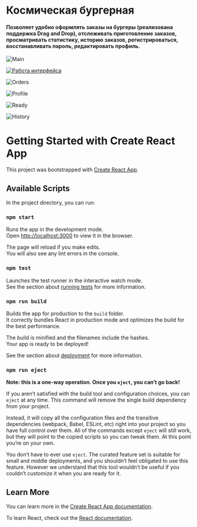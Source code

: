 # Космическая бургерная
#### Позволяет удобно оформлять заказы на бургеры (реализована поддержка Drag and Drop), отслеживать приготовление заказов, просматривать статистику, историю заказов, регистрироваться, восстанавливать пароль, редактировать профиль.
![Main](https://user-images.githubusercontent.com/61430193/133239328-3805edb0-82dd-4f37-91d7-2bce9b48c8ec.png)

[![Работа интерфейса](https://user-images.githubusercontent.com/61430193/133240355-17947597-00da-4c4f-ad67-49e43f301d0c.png)](https://youtu.be/SxRVt2HnI_0)

![Orders](https://user-images.githubusercontent.com/61430193/133239370-45ebf7ea-887a-4e51-a939-cd63a5fb8b8e.png)

![Profile](https://user-images.githubusercontent.com/61430193/133239500-9b6e4e81-60cb-4fd9-881e-a636df88a495.png)

![Ready](https://user-images.githubusercontent.com/61430193/133239540-3f29e291-2746-4b40-9bab-81808421cd7c.png)

![History](https://user-images.githubusercontent.com/61430193/133241585-4c648fc5-d0a1-4ec8-a28f-c9ce8f3568f3.png)


# Getting Started with Create React App

This project was bootstrapped with [Create React App](https://github.com/facebook/create-react-app).

## Available Scripts

In the project directory, you can run:

### `npm start`

Runs the app in the development mode.\
Open [http://localhost:3000](http://localhost:3000) to view it in the browser.

The page will reload if you make edits.\
You will also see any lint errors in the console.

### `npm test`

Launches the test runner in the interactive watch mode.\
See the section about [running tests](https://facebook.github.io/create-react-app/docs/running-tests) for more information.

### `npm run build`

Builds the app for production to the `build` folder.\
It correctly bundles React in production mode and optimizes the build for the best performance.

The build is minified and the filenames include the hashes.\
Your app is ready to be deployed!

See the section about [deployment](https://facebook.github.io/create-react-app/docs/deployment) for more information.

### `npm run eject`

**Note: this is a one-way operation. Once you `eject`, you can’t go back!**

If you aren’t satisfied with the build tool and configuration choices, you can `eject` at any time. This command will remove the single build dependency from your project.

Instead, it will copy all the configuration files and the transitive dependencies (webpack, Babel, ESLint, etc) right into your project so you have full control over them. All of the commands except `eject` will still work, but they will point to the copied scripts so you can tweak them. At this point you’re on your own.

You don’t have to ever use `eject`. The curated feature set is suitable for small and middle deployments, and you shouldn’t feel obligated to use this feature. However we understand that this tool wouldn’t be useful if you couldn’t customize it when you are ready for it.

## Learn More

You can learn more in the [Create React App documentation](https://facebook.github.io/create-react-app/docs/getting-started).

To learn React, check out the [React documentation](https://reactjs.org/).
